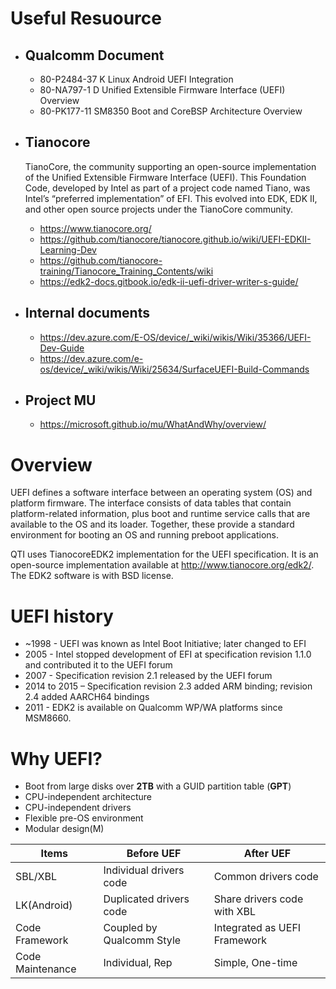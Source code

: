 # Useful Resuource
- ## Qualcomm Document
  - 80-P2484-37 K Linux Android UEFI Integration
  - 80-NA797-1 D Unified Extensible Firmware Interface (UEFI) Overview
  - 80-PK177-11 SM8350 Boot and CoreBSP Architecture Overview

- ## Tianocore
  TianoCore, the community supporting an open-source implementation of the Unified Extensible Firmware Interface (UEFI). This Foundation Code, developed by Intel as part of a project code named Tiano, was Intel’s “preferred implementation” of EFI. This evolved into EDK, EDK II, and other open source projects under the TianoCore community.
  - https://www.tianocore.org/
  - https://github.com/tianocore/tianocore.github.io/wiki/UEFI-EDKII-Learning-Dev
  - https://github.com/tianocore-training/Tianocore_Training_Contents/wiki
  - https://edk2-docs.gitbook.io/edk-ii-uefi-driver-writer-s-guide/

- ## Internal documents
  - https://dev.azure.com/E-OS/device/_wiki/wikis/Wiki/35366/UEFI-Dev-Guide
  - https://dev.azure.com/e-os/device/_wiki/wikis/Wiki/25634/SurfaceUEFI-Build-Commands

- ## Project MU
  - https://microsoft.github.io/mu/WhatAndWhy/overview/


# Overview

UEFI defines a software interface between an operating system (OS) and platform
firmware. The interface consists of data tables that contain platform-related information,
plus boot and runtime service calls that are available to the OS and its loader. Together,
these provide a standard environment for booting an OS and running preboot applications.

QTI uses TianocoreEDK2 implementation for the UEFI specification. It is an open-source implementation available at http://www.tianocore.org/edk2/. The EDK2 software is with BSD license.

# UEFI history
- ~1998 - UEFI was known as Intel Boot Initiative; later changed to EFI
- 2005 - Intel stopped development of EFI at specification revision 1.1.0 and contributed it to the UEFI forum
- 2007 - Specification revision 2.1 released by the UEFI forum
- 2014 to 2015 – Specification revision 2.3 added ARM binding; revision 2.4 added AARCH64 bindings
- 2011 - EDK2 is available on Qualcomm WP/WA platforms since MSM8660.

# Why UEFI?
- Boot from large disks over **2TB** with a GUID partition table (**GPT**)
- CPU-independent architecture
- CPU-independent drivers
- Flexible pre-OS environment
- Modular design(M)

|Items|Before UEF  | After UEF |
|--|--|--|
|SBL/XBL  | Individual drivers code |Common drivers code |
|LK(Android)  |Duplicated drivers code   | Share drivers code with XBL |
|Code Framework  |  Coupled by Qualcomm Style| Integrated as UEFI Framework |
| Code Maintenance |  Individual, Rep|Simple, One-time  |

